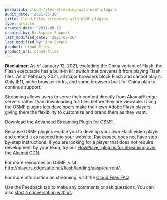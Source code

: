 ```yaml
---
permalink: cloud-files-streaming-with-osmf-plugins
audit_date: '2021-05-26'
title: Cloud Files streaming with OSMF plugins
type: article
created_date: '2011-09-12'
created_by: Rackspace Support
last_modified_date: '2021-05-26'
last_modified_by: Ana Corpus
product: Cloud Files
product_url: cloud-files
---
```


**Disclaimer**: As of January 12, 2021, excluding the China variant  of Flash, 
the Flash executable has a built-in kill switch that prevents it from playing 
Flash files. As of February 2021, all major browsers block Flash and cannot 
play it. Only IE11, niche browser forks, and some browsers built for China plan
to continue support.

Streaming allows users to serve their content directly from Akamai&reg; edge
servers rather than downloading full files before they are viewable.
Using the OSMF plugins lets developers make their own Adobe Flash
players, giving them the flexibility to customize and brand them as they
want.

Download the [Advanced Streaming Plugin for OSMF](http://players.edgesuite.net/flash/landing/aasp/current/).

Because OSMF plugins enable you to develop your own Flash video player and
embed it as needed into your website, Rackspace does not have
step-by-step instructions. If you are looking for a player that does
not require development by your team, try our
[FlowPlayer plugins for Streaming over the Akamai CDN](/support/how-to/cloud-files-streaming-with-flowplayer-plugins).

For more resources on OSMF, visit
<http://players.edgesuite.net/flash/landing/aasp/current/>.

For more information on streaming, visit the [Cloud Files FAQ](/support/how-to/cloud-files-faq).

Use the Feedback tab to make any comments or ask questions. You can also [start a conversation with us](https://www.rackspace.com/contact).
